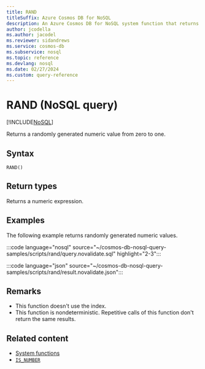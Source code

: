```yaml
---
title: RAND
titleSuffix: Azure Cosmos DB for NoSQL
description: An Azure Cosmos DB for NoSQL system function that returns a randomly generated numeric value from zero to one.
author: jcodella
ms.author: jacodel
ms.reviewer: sidandrews
ms.service: cosmos-db
ms.subservice: nosql
ms.topic: reference
ms.devlang: nosql
ms.date: 02/27/2024
ms.custom: query-reference
---
```


# RAND (NoSQL query)

[!INCLUDE[NoSQL](../../includes/appliesto-nosql.md)]

Returns a randomly generated numeric value from zero to one.

## Syntax

```nosql
RAND()
```

## Return types

Returns a numeric expression.

## Examples

The following example returns randomly generated numeric values.

:::code language="nosql" source="~/cosmos-db-nosql-query-samples/scripts/rand/query.novalidate.sql" highlight="2-3":::

:::code language="json" source="~/cosmos-db-nosql-query-samples/scripts/rand/result.novalidate.json":::

## Remarks

- This function doesn't use the index.
- This function is nondeterministic. Repetitive calls of this function don't return the same results.

## Related content

- [System functions](system-functions.yml)
- [`IS_NUMBER`](is-number.md)
